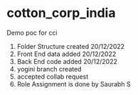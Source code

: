 # cotton_corp_india
Demo poc for cci

1. Folder Structure created 20/12/2022
2. Front End data added 20/12/2022
3. Back End code added 20/12/2022
4. yogini branch created
5. accepted collab request
6. Role Assignment is done by Saurabh S
